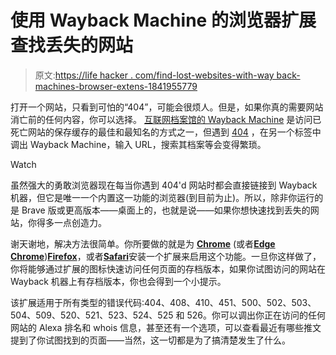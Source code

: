 # 使用 Wayback Machine 的浏览器扩展查找丢失的网站

> 原文:[https://life hacker . com/find-lost-websites-with-way back-machines-browser-extens-1841955779](https://lifehacker.com/find-lost-websites-with-wayback-machines-browser-extens-1841955779)

打开一个网站，只看到可怕的“404”，可能会很烦人。但是，如果你真的需要网站消亡前的任何内容，你可以选择。 [互联网档案馆的 Wayback Machine](https://archive.org/web/) 是访问已死亡网站的保存缓存的最佳和最知名的方式之一，但遇到 [404](https://www.romainbrasier.fr/404/) ，在另一个标签中调出 Wayback Machine，输入 URL，搜索其档案等会变得繁琐。

Watch

虽然强大的勇敢浏览器现在每当你遇到 404'd 网站时都会直接链接到 Wayback 机器，但它是唯一一个内置这一功能的浏览器(到目前为止)。所以，除非你运行的是 Brave 版或更高版本——桌面上的，也就是说——如果你想快速找到丢失的网站，你得多一点创造力。

谢天谢地，解决方法很简单。你所要做的就是为 [**Chrome**](https://chrome.google.com/webstore/detail/wayback-machine/fpnmgdkabkmnadcjpehmlllkndpkmiak?hl=en-US) (或者[**Edge Chrome**](https://lifehacker.com/our-favorite-tips-for-microsofts-new-edge-chromium-brow-1841041653))[**Firefox**](https://addons.mozilla.org/en-US/firefox/addon/wayback-machine_new/)，或者[**Safari**](https://apps.apple.com/us/app/wayback-machine/id1472432422?mt=12)安装一个扩展来启用这个功能。一旦你这样做了，你将能够通过扩展的图标快速访问任何页面的存档版本，如果你试图访问的网站在 Wayback 机器上有存档版本，你也会得到一个小提示。

该扩展适用于所有类型的错误代码:404、408、410、451、500、502、503、504、509、520、521、523、524、525 和 526。你可以调出你正在访问的任何网站的 Alexa 排名和 whois 信息，甚至还有一个选项，可以查看最近有哪些推文提到了你试图找到的页面——当然，这一切都是为了搞清楚发生了什么。